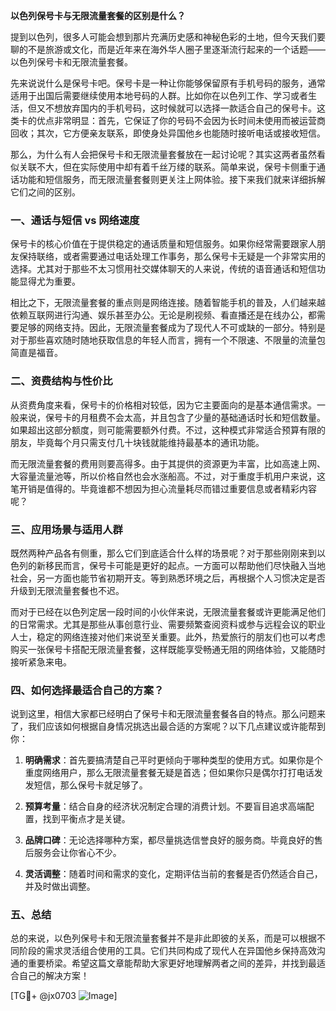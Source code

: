 **以色列保号卡与无限流量套餐的区别是什么？**

提到以色列，很多人可能会想到那片充满历史感和神秘色彩的土地，但今天我们要聊的不是旅游或文化，而是近年来在海外华人圈子里逐渐流行起来的一个话题——以色列保号卡和无限流量套餐。

先来说说什么是保号卡吧。保号卡是一种让你能够保留原有手机号码的服务，通常适用于出国后需要继续使用本地号码的人群。比如你在以色列工作、学习或者生活，但又不想放弃国内的手机号码，这时候就可以选择一款适合自己的保号卡。这类卡的优点非常明显：首先，它保证了你的号码不会因为长时间未使用而被运营商回收；其次，它方便亲友联系，即使身处异国他乡也能随时接听电话或接收短信。

那么，为什么有人会把保号卡和无限流量套餐放在一起讨论呢？其实这两者虽然看似关联不大，但在实际使用中却有着千丝万缕的联系。简单来说，保号卡侧重于通话功能和短信服务，而无限流量套餐则更关注上网体验。接下来我们就来详细拆解它们之间的区别。

### **一、通话与短信 vs 网络速度**
保号卡的核心价值在于提供稳定的通话质量和短信服务。如果你经常需要跟家人朋友保持联络，或者需要通过电话处理工作事务，那么保号卡无疑是一个非常实用的选择。尤其对于那些不太习惯用社交媒体聊天的人来说，传统的语音通话和短信功能显得尤为重要。

相比之下，无限流量套餐的重点则是网络连接。随着智能手机的普及，人们越来越依赖互联网进行沟通、娱乐甚至办公。无论是刷视频、看直播还是在线办公，都需要足够的网络支持。因此，无限流量套餐成为了现代人不可或缺的一部分。特别是对于那些喜欢随时随地获取信息的年轻人而言，拥有一个不限速、不限量的流量包简直是福音。

### **二、资费结构与性价比**
从资费角度来看，保号卡的价格相对较低，因为它主要面向的是基本通信需求。一般来说，保号卡的月租费不会太高，并且包含了少量的基础通话时长和短信数量。如果超出这部分额度，则可能需要额外付费。不过，这种模式非常适合预算有限的朋友，毕竟每个月只需支付几十块钱就能维持最基本的通讯功能。

而无限流量套餐的费用则要高得多。由于其提供的资源更为丰富，比如高速上网、大容量流量池等，所以价格自然也会水涨船高。不过，对于重度手机用户来说，这笔开销是值得的。毕竟谁都不想因为担心流量耗尽而错过重要信息或者精彩内容呢？

### **三、应用场景与适用人群**
既然两种产品各有侧重，那么它们到底适合什么样的场景呢？对于那些刚刚来到以色列的新移民而言，保号卡可能是更好的起点。一方面可以帮助他们尽快融入当地社会，另一方面也能节省初期开支。等到熟悉环境之后，再根据个人习惯决定是否升级到无限流量套餐也不迟。

而对于已经在以色列定居一段时间的小伙伴来说，无限流量套餐或许更能满足他们的日常需求。尤其是那些从事创意行业、需要频繁查阅资料或参与远程会议的职业人士，稳定的网络连接对他们来说至关重要。此外，热爱旅行的朋友们也可以考虑购买一张保号卡搭配无限流量套餐，这样既能享受畅通无阻的网络体验，又能随时接听紧急来电。

### **四、如何选择最适合自己的方案？**
说到这里，相信大家都已经明白了保号卡和无限流量套餐各自的特点。那么问题来了，我们应该如何根据自身情况挑选出最合适的方案呢？以下几点建议或许能帮到你：

1. **明确需求**：首先要搞清楚自己平时更倾向于哪种类型的使用方式。如果你是个重度网络用户，那么无限流量套餐无疑是首选；但如果你只是偶尔打打电话发发短信，那么保号卡就足够了。
   
2. **预算考量**：结合自身的经济状况制定合理的消费计划。不要盲目追求高端配置，找到平衡点才是关键。

3. **品牌口碑**：无论选择哪种方案，都尽量挑选信誉良好的服务商。毕竟良好的售后服务会让你省心不少。

4. **灵活调整**：随着时间和需求的变化，定期评估当前的套餐是否仍然适合自己，并及时做出调整。

### **五、总结**
总的来说，以色列保号卡和无限流量套餐并不是非此即彼的关系，而是可以根据不同阶段的需求灵活组合使用的工具。它们共同构成了现代人在异国他乡保持高效沟通的重要桥梁。希望这篇文章能帮助大家更好地理解两者之间的差异，并找到最适合自己的解决方案！

[TG💪+ @jx0703 ![Image](https://github.com/user-attachments/assets/dbca1d08-cadb-493c-b0ec-ad6f7a83f270)]